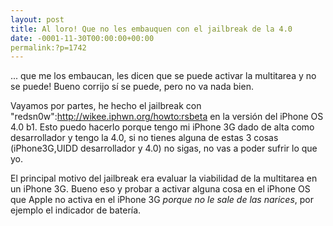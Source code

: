 ```yaml
---
layout: post
title: Al loro! Que no les embauquen con el jailbreak de la 4.0
date: -0001-11-30T00:00:00+00:00
permalink:?p=1742
---
```

... que me los embaucan, les dicen que se puede activar la multitarea y no se puede! Bueno corrijo sí se puede, pero no va nada bien. 

Vayamos por partes, he hecho el jailbreak con "redsn0w":http://wikee.iphwn.org/howto:rsbeta en la versión del iPhone OS 4.0 b1. Esto puedo hacerlo porque tengo mi iPhone 3G dado de alta como desarrollador y tengo la 4.0, si no tienes alguna de estas 3 cosas (iPhone3G,UIDD desarrollador y 4.0) no sigas, no vas a poder sufrir lo que yo.

El principal motivo del jailbreak era evaluar la viabilidad de la multitarea en un iPhone 3G. Bueno eso y probar a activar alguna cosa en el iPhone OS que Apple no activa en el iPhone 3G *porque no le sale de las narices*, por ejemplo el indicador de batería.
